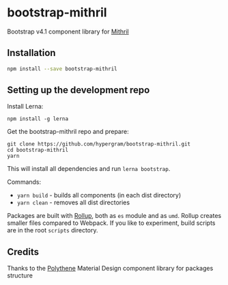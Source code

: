# bootstrap-mithril

Bootstrap v4.1 component library for [Mithril](https://mithril.js.org)

## Installation

```bash
npm install --save bootstrap-mithril
```

## Setting up the development repo

Install Lerna:

```
npm install -g lerna
```

Get the bootstrap-mithril repo and prepare:

```
git clone https://github.com/hypergram/bootstrap-mithril.git
cd bootstrap-mithril
yarn
```

This will install all dependencies and run `lerna bootstrap`.

Commands:

-   `yarn build` - builds all components (in each dist directory)
-   `yarn clean` - removes all dist directories

Packages are built with [Rollup](http://rollupjs.org), both as `es` module and as `umd`. Rollup creates smaller files compared to Webpack. If you like to experiment, build scripts are in the root `scripts` directory.


## Credits

Thanks to the [Polythene](https://github.com/ArthurClemens/polythene) Material Design component library for packages structure
